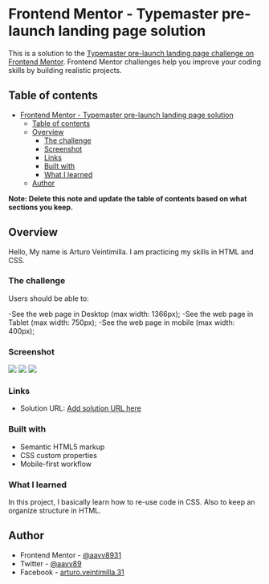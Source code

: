 # Frontend Mentor - Typemaster pre-launch landing page solution

This is a solution to the [Typemaster pre-launch landing page challenge on Frontend Mentor](). Frontend Mentor challenges help you improve your coding skills by building realistic projects.

## Table of contents

- [Frontend Mentor - Typemaster pre-launch landing page solution](#frontend-mentor---typemaster-pre-launch-landing-page-solution)
  - [Table of contents](#table-of-contents)
  - [Overview](#overview)
    - [The challenge](#the-challenge)
    - [Screenshot](#screenshot)
    - [Links](#links)
    - [Built with](#built-with)
    - [What I learned](#what-i-learned)
  - [Author](#author)
 

**Note: Delete this note and update the table of contents based on what sections you keep.**

## Overview

Hello, My name is Arturo Veintimilla. I am practicing my skills in HTML and CSS.

### The challenge

Users should be able to:

-See the web page in Desktop (max width: 1366px);
-See the web page in Tablet (max width: 750px);
-See the web page in mobile (max width: 400px);

### Screenshot

![](./screenshot/desktop-version.PNG)
![](./screenshot/tablet-version.PNG)
![](./screenshot/mobile-version.PNG)

### Links

- Solution URL: [Add solution URL here](https://typemaster-pre-lunch-landing-page.vercel.app/)


### Built with

- Semantic HTML5 markup
- CSS custom properties
- Mobile-first workflow

### What I learned

In this project, I basically learn how to re-use code in CSS. 
Also to keep an organize structure in HTML.


## Author

- Frontend Mentor - [@aavv8931](https://www.frontendmentor.io/profile/aavv8931)
- Twitter - [@aavv89](https://www.twitter.com/aavv89)
- Facebook - [arturo.veintimilla.31](https://www.facebook.com/arturo.veintimilla.31/)

